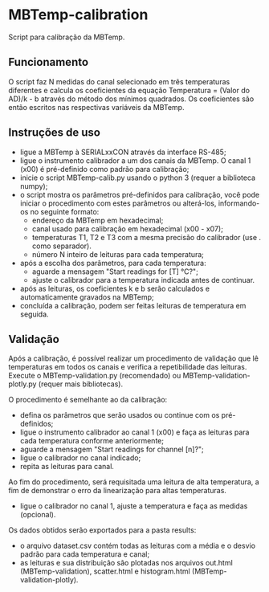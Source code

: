 # MBTemp-calibration
Script para calibração da MBTemp.

## Funcionamento
O script faz N medidas do canal selecionado em três temperaturas diferentes e calcula os coeficientes da equação Temperatura = (Valor do AD)/k - b através do método dos mínimos quadrados. Os coeficientes são então escritos nas respectivas variáveis da MBTemp.

## Instruções de uso
- ligue a MBTemp à SERIALxxCON através da interface RS-485;
- ligue o instrumento calibrador a um dos canais da MBTemp. O canal 1 (x00) é pré-definido como padrão para calibração;
- inicie o script MBTemp-calib.py usando o python 3 (requer a biblioteca numpy);
- o script mostra os parâmetros pré-definidos para calibração, você pode iniciar o procedimento com estes parâmetros ou alterá-los, informando-os no seguinte formato:
  - endereço da MBTemp em hexadecimal;
  - canal usado para calibração em hexadecimal (x00 - x07);
  - temperaturas T1, T2 e T3 com a mesma precisão do calibrador (use . como separador).
  - número N inteiro de leituras para cada temperatura;
- após a escolha dos parâmetros, para cada temperatura:
  - aguarde a mensagem "Start readings for [T] °C?";
  - ajuste o calibrador para a temperatura indicada antes de continuar.
- após as leituras, os coeficientes k e b serão calculados e automaticamente gravados na MBTemp;
- concluída a calibração, podem ser feitas leituras de temperatura em seguida.


## Validação
Após a calibração, é possível realizar um procedimento de validação que lê temperaturas em todos os canais e verifica a repetibilidade das leituras. Execute o MBTemp-validation.py (recomendado) ou MBTemp-validation-plotly.py (requer mais bibliotecas).

O procedimento é semelhante ao da calibração:
- defina os parâmetros que serão usados ou continue com os pré-definidos;
- ligue o instrumento calibrador ao canal 1 (x00) e faça as leituras para cada temperatura conforme anteriormente;
- aguarde a mensagem "Start readings for channel [n]?";
- ligue o calibrador no canal indicado;
- repita as leituras para canal.

Ao fim do procedimento, será requisitada uma leitura de alta temperatura, a fim de demonstrar o erro da linearização para altas temperaturas.
- ligue o calibrador no canal 1, ajuste a temperatura e faça as medidas (opcional).

Os dados obtidos serão exportados para a pasta results:
- o arquivo dataset.csv contém todas as leituras com a média e o desvio padrão para cada temperatura e canal;
- as leituras e sua distribuição são plotadas nos arquivos out.html (MBTemp-validation), scatter.html e histogram.html (MBTemp-validation-plotly).
